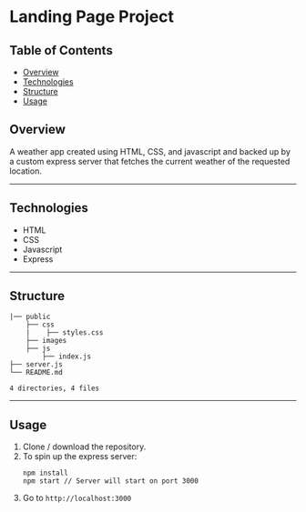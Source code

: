 # Landing Page Project

## Table of Contents

- [Overview](#overview)
- [Technologies](#technologies)
- [Structure](#structure)
- [Usage](#usage)

## Overview

A weather app created using HTML, CSS, and javascript and backed up by a custom express server that fetches the current weather of the requested location.

---

## Technologies

- HTML
- CSS
- Javascript
- Express

---

## Structure

```
|── public
    ├── css
    |    ├── styles.css
    ├── images
    ├── js
        ├── index.js
├── server.js
└── README.md

4 directories, 4 files
```

---

## Usage

1. Clone / download the repository.
2. To spin up the express server:
   ```
   npm install
   npm start // Server will start on port 3000
   ```
3. Go to `http://localhost:3000`
